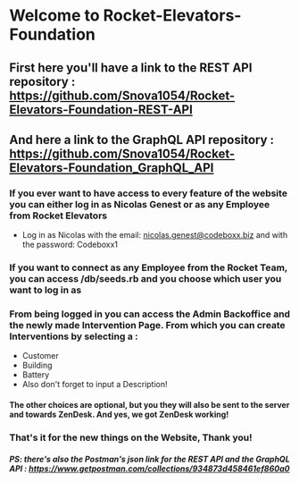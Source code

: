 # Welcome to Rocket-Elevators-Foundation
## First here you'll have a link to the REST API repository : https://github.com/Snova1054/Rocket-Elevators-Foundation-REST-API
## And here a link to the GraphQL API repository : https://github.com/Snova1054/Rocket-Elevators-Foundation_GraphQL_API
### If you ever want to have access to every feature of the website you can either log in as Nicolas Genest or as any Employee from Rocket Elevators
- Log in as Nicolas with the email: nicolas.genest@codeboxx.biz and with the password: Codeboxx1
### If you want to connect as any Employee from the Rocket Team, you can access /db/seeds.rb and you choose which user you want to log in as
### From being logged in you can access the Admin Backoffice and the newly made Intervention Page. From which you can create Interventions by selecting a :
- Customer
- Building
- Battery
- Also don't forget to input a Description!
#### The other choices are optional, but you they will also be sent to the server and towards ZenDesk. And yes, we got ZenDesk working!
### That's it for the new things on the Website, Thank you!
##### PS: there's also the Postman's json link for the REST API and the GraphQL API : https://www.getpostman.com/collections/934873d458461ef860a0
